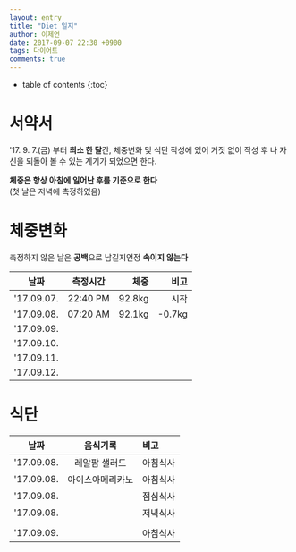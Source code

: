 ```yaml
---
layout: entry
title: "Diet 일지"
author: 이제언
date: 2017-09-07 22:30 +0900
tags: 다이어트
comments: true
--- 
```

* table of contents
{:toc}

# 서약서

'17. 9. 7.(금) 부터 **최소 한 달**간, 체중변화 및 식단 작성에 있어 거짓 없이 작성 후 나 자신을 되돌아 볼 수 있는 계기가 되었으면 한다.

**체중은 항상 아침에 일어난 후를 기준으로 한다**  
(첫 날은 저녁에 측정하였음)  

# 체중변화

측정하지 않은 날은 **공백**으로 남길지언정 **속이지 않는다** 

|    날짜    | 측정시간  |  체중  |   비고  |
|:----------:|:--------:|-------:|-------:|
| '17.09.07. | 22:40 PM | 92.8kg |   시작 |
| '17.09.08. | 07:20 AM | 92.1kg | -0.7kg |
| '17.09.09. |  |  |
| '17.09.10. |  |  |
| '17.09.11. |  |  |
| '17.09.12. |  |  |


# 식단

|    날짜    | 음식기록 |  비고  |
|:----------:|:--------:|:-------|
| '17.09.08. | 레알팜 샐러드 | 아침식사 |
| '17.09.08. | 아이스아메리카노 | 아침식사 |
| '17.09.08. |  | 점심식사 |
| '17.09.08. |  | 저녁식사 |
|  |  |  |
| '17.09.09. |  | 아침식사 |
